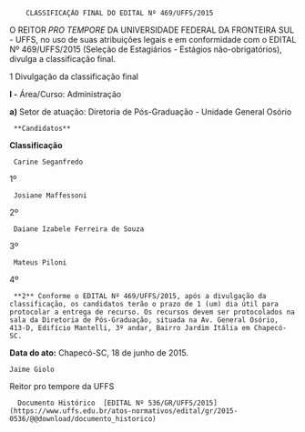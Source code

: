         CLASSIFICAÇÃO FINAL DO EDITAL Nº 469/UFFS/2015  

O REITOR *PRO TEMPORE* DA UNIVERSIDADE FEDERAL DA FRONTEIRA SUL - UFFS, no uso de suas atribuições legais e em conformidade com o EDITAL Nº 469/UFFS/2015 (Seleção de Estagiários - Estágios não-obrigatórios), divulga a classificação final.

 1 Divulgação da classificação final

 **I -** Área/Curso: Administração

 **a)** Setor de atuação: Diretoria de Pós-Graduação - Unidade General Osório

     **Candidatos**

   **Classificação**

     Carine Seganfredo

   1º 

     Josiane Maffessoni

   2º 

     Daiane Izabele Ferreira de Souza

   3º 

     Mateus Piloni

   4º 

     **2** Conforme o EDITAL Nº 469/UFFS/2015, após a divulgação da classificação, os candidatos terão o prazo de 1 (um) dia útil para protocolar a entrega de recurso. Os recursos devem ser protocolados na sala da Diretoria de Pós-Graduação, situada na Av. General Osório, 413-D, Edifício Mantelli, 3º andar, Bairro Jardim Itália em Chapecó-SC.

  

   **Data do ato:** Chapecó-SC, 18 de junho de 2015.   
 

    Jaime Giolo   
 Reitor pro tempore da UFFS 

      Documento Histórico  [EDITAL Nº 536/GR/UFFS/2015](https://www.uffs.edu.br/atos-normativos/edital/gr/2015-0536/@@download/documento_historico)     
      